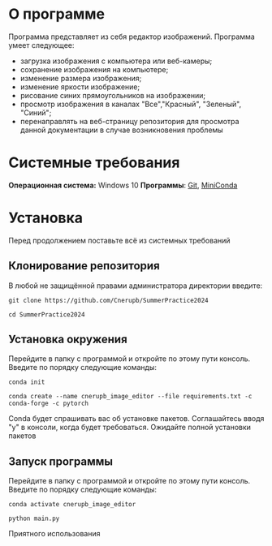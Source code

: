 # О программе
Программа представляет из себя редактор изображений.
Программа умеет следующее:
- загрузка изображения с компьютера или веб-камеры;
- сохранение изображения на компьютере;
- изменение размера изображения;
- изменение яркости изображение;
- рисование синих прямоугольников на изображении;
- просмотр изображения в каналах "Все","Красный", "Зеленый", "Синий";
- перенаправлять на веб-страницу репозитория для просмотра данной документации в случае возникновения проблемы



# Системные требования
**Операционная система:** Windows 10
**Программы**: [Git](https://git-scm.com/downloads), [MiniConda](https://docs.anaconda.com/miniconda/)



# Установка
Перед продолжением поставьте всё из системных требований



## Клонирование репозитория
В любой не защищённой правами администратора директории введите:

```git clone https://github.com/Cnerupb/SummerPractice2024```

```cd SummerPractice2024```



## Установка окружения
Перейдите в папку с программой и откройте по этому пути консоль.
Введите по порядку следующие команды:

```conda init```

```conda create --name cnerupb_image_editor --file requirements.txt -c conda-forge -c pytorch```

Conda будет спрашивать вас об установке пакетов. Соглашайтесь вводя "y" в консоли, когда будет требоваться. Ожидайте полной установки пакетов


## Запуск программы
Перейдите в папку с программой и откройте по этому пути консоль.
Введите по порядку следующие команды:

```conda activate cnerupb_image_editor```

```python main.py```

Приятного использования
